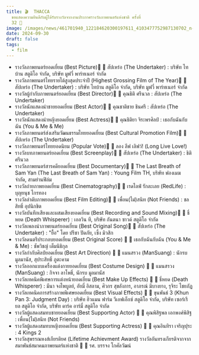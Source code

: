 ```yaml
---
title: 🎬  THACCA
  ขอแสดงความยินดีกับผู้ได้รับรางวัลจากงานประกาศรางวัลภาพยนตร์แห่งชาติ ครั้งที่
  32 🎉
image: /images/news/461701940_122184620300197611_4103477752987130702_n-2.jpg
date: 2024-09-30
draft: false
tags:
  - film
---
```

* รางวัลภาพยนตร์ยอดเยี่ยม (Best Picture)🎉 📌 สัปเหร่อ (The Undertaker) : บริษัท ไทบ้าน สตูดิโอ จำกัด, บริษัท มูฟวี่ พาร์ทเนอร์ จำกัด
* รางวัลภาพยนตร์ไทยรายได้สูงสุดประจำปี (Highest Grossing Film of The Year)🎉 📌 สัปเหร่อ (The Undertaker) : บริษัท ไทบ้าน สตูดิโอ จำกัด, บริษัท มูฟวี่ พาร์ทเนอร์ จำกัด
* รางวัลผู้กำกับภาพยนตร์ยอดเยี่ยม (Best Director)🎉 📌 คุณธิติ ศรีนวล : สัปเหร่อ (The Undertaker)
* รางวัลนักแสดงนำชายยอดเยี่ยม (Best Actor)🎉 📌 คุณชาติชาย ชินศรี : สัปเหร่อ (The Undertaker)
* รางวัลนักแสดงนำหญิงยอดเยี่ยม (Best Actress)🎉 📌 คุณธิติยา จิระพรศิลป์ : เธอกับฉันกับฉัน (You & Me & Me)
* รางวัลภาพยนตร์ส่งเสริมวัฒนธรรมไทยยอดเยี่ยม (Best Cultural Promotion Film)🎉 📌 สัปเหร่อ (The Undertaker)
* รางวัลภาพยนตร์ไทยยอดนิยม (Popular Vote)🎉 📌 ลอง ลีฟ เลิฟว์! (Long Live Love!)
* รางวัลบทภาพยนตร์ยอดเยี่ยม (Best Screenplay)🎉 📌 สัปเหร่อ (The Undertaker) : ธิติ ศรีนวล
* รางวัลภาพยนตร์สารคดียอดเยี่ยม (Best Documentary)🎉 📌 The Last Breath of Sam Yan (The Last Breath of Sam Yan) : Young Film TH, บริษัท ฟองเมฆ จำกัด, สามย่านฟิล์ม
* รางวัลถ่ายภาพยอดเยี่ยม (Best Cinematography)🎉 📌 เรดไลฟ์ รักละเลย (RedLife) : บุญยนุช ไกรทอง
* รางวัลลำดับภาพยอดเยี่ยม (Best Film Editing)🎉 📌 เพื่อน(ไม่)สนิท (Not Friends) : ชลสิทธิ์ อุปนิกขิต
* รางวัลบันทึกเสียงและผสมเสียงยอดเยี่ยม (Best Recording and Sound Mixing)🎉 📌 ธี่หยด (Death Whisperer) : เอลวิน ที, บริษัท กันตนา ซาวด์ สตูดิโอ จำกัด
* รางวัลเพลงนำภาพยนตร์ยอดเยี่ยม (Best Original Song)🎉 📌 สัปเหร่อ (The Undertaker) : "ยื้อ" โดย ปรีชา ปัดภัย, เซิ้ง มิวสิก
* รางวัลดนตรีประกอบยอดเยี่ยม (Best Original Score) 🎉 📌 เธอกับฉันกับฉัน (You & Me & Me) : ชัพวิชญ์ เต็มนิธิกุล
* รางวัลกำกับศิลป์ยอดเยี่ยม (Best Art Direction) 🎉 📌 แมนสรวง (ManSuang) : นักรบ มูลมานัส, สุประสิทธิ์ ภูตะคาม
* รางวัลออกแบบเครื่องแต่งกายยอดเยี่ยม (Best Costume Design) 🎉 📌 แมนสรวง (ManSuang) : กิจจา ลาโพธิ์, นักรบ มูลมานัส
* รางวัลเทคนิคพิเศษการแต่งหน้ายอดเยี่ยม (Best Make Up Effects) 🎉 📌 ธี่หยด (Death Whisperer) : มีนา จงไพบูลย์, อัยมี่ อิสลาม, ศิวกร สุขลังการ, อาภรณ์ มีบางยาง, รุจิระ ไชยภัฏ
* รางวัลเทคนิคการสร้างภาพพิเศษยอดเยี่ยม (Best Visual Effects) 🎉 📌  ขุนพันธ์ 3 (Khun Pan 3: Judgment Day) : บริษัท ฮิวแมน ฟาร์ม วีเอฟเอ็กซ์ สตูดิโอ จำกัด, บริษัท เซอร์เรียล สตูดิโอ จำกัด, บริษัท ดาร์ค อาร์มี่ สตูดิโอ จำกัด
* รางวัลผู้แสดงสมทบชายยอดเยี่ยม (Best Supporting Actor) 🎉 📌 คุณพิสิฐพล เอกพงศ์พิสิฐ :  เพื่อน(ไม่)สนิท (Not Friends)
* รางวัลผู้แสดงสมทบหญิงยอดเยี่ยม (Best Supporting Actress) 🎉 📌 คุณอินทิรา เจริญปุระ : 4 Kings 2
* รางวัลสุพรรณหงส์เกียรติยศ (Lifetime Achievment Award) รางวัลอันทรงเกียรติจากจากสมาพันธ์สมาคมภาพยนตร์แห่งชาติ 🎉 📌  รศ. บรรจง โกศัลวัฒน์
